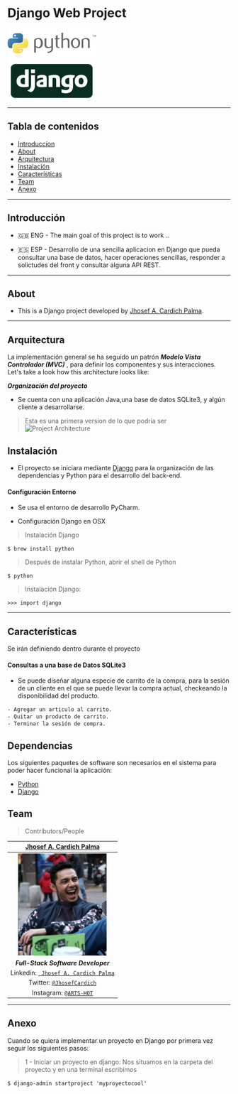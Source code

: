 
# Django Web Project
<img src="documentation/logo-django-python.png" width="200" height="160"/>

---

##  Tabla de contenidos


- [Introduccíon](#Introducción)
- [About](#About )
- [Arquitectura](#Arquitectura)
- [Instalación](#instalación)
- [Características](#Características)
- [Team](#team)
- [Anexo](#Anexo)




---

 
## Introducción

-  🇬🇧 ENG - The main goal of this project is to work ..
              
  - 🇪🇸 ESP - Desarrollo de una sencilla aplicacion en Django que pueda consultar una base de datos, hacer operaciones sencillas, responder a solictudes del front y consultar alguna API REST.
 
---
 ## About

  -  This is a Django  project developed by [Jhosef A. Cardich Palma](https://www.linkedin.com/in/jhosef-anderson-cardich-palma-74765788/). 
     
 
 ---
## Arquitectura

La implementación general se ha seguido un patrón ***Modelo Vista Controlador (MVC)*** , para definir los componentes y sus interacciones. 
Let's take a look how this architecture looks like:

 ***Organización del proyecto***
- Se cuenta con una aplicación Java,una base de datos SQLite3, y algún cliente a desarrollarse. 
> Esta es una primera version de lo que podría ser 
 ![Project  Architecture](documentation/img-inventory-system.png)


## Instalación

 - El proyecto se iniciara mediante [Django](https://maven.apache.org/) para la organización de las dependencias y Python para el desarrollo del back-end. 

 #### Configuración Entorno
-  Se usa el entorno de desarrollo PyCharm.

 - Configuración Django en OSX 

> Instalación Django 
```
$ brew install python
 ```
> Después de instalar Python, abrir el shell de Python
```
$ python
 ```
> Instalación Django:


```
>>> import django
 ```


---
 

## Características

Se irán definiendo dentro durante el proyecto


#### Consultas a una base de Datos SQLite3
- Se puede diseñar alguna especie de carrito de la compra, para la sesión de un cliente en el que se puede llevar la compra actual, checkeando la disponibilidad del producto.

````
- Agregar un articulo al carrito.
- Quitar un producto de carrito.
- Terminar la sesión de compra.
````



## Dependencias

Los siguientes paquetes de software son necesarios en el sistema para poder hacer funcional la aplicación:
- [Python](https://www.python.org/downloads/)
- [Django](https://www.djangoproject.com/)




## Team
> Contributors/People

| <a href="https://www.linkedin.com/in/jhosef-anderson-cardich-palma-74765788/" target="_blank">**Jhosef A. Cardich Palma**</a> | 
| :---: |
|  <a href="https://www.linkedin.com/in/jhosef-anderson-cardich-palma-74765788/" target="_blank"><img src="documentation/profile_pic.png" width="200" height="230" /></a>   |
|***Full-Stack Software Developer***|
| Linkedin:   <a href="https://www.linkedin.com/in/jhosef-anderson-cardich-palma-74765788/" target="_blank">` Jhosef A. Cardich Palma`</a>| 
| Twitter: <a href="http://twitter.com/jhosefcardich" target="_blank">`@JhosefCardich`</a>| 
|Instagram: <a href="http://instagram.com/arts_hot" target="_blank">`@ARTS-HOT`</a>

---
## Anexo

Cuando se quiera implementar un proyecto en Django por primera vez seguir los siguientes pasos:

> 1 - Iniciar un proyecto en django: Nos situamos en la carpeta del proyecto y en una terminal escribimos
```
$ django-admin startproject 'myproyectocool'
 ```



